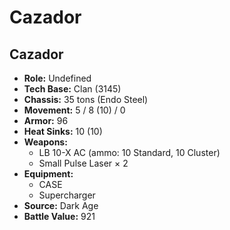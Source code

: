 # Cazador
## Cazador
- **Role:** Undefined
- **Tech Base:** Clan (3145)
- **Chassis:** 35 tons (Endo Steel)
- **Movement:** 5 / 8 (10) / 0
- **Armor:** 96
- **Heat Sinks:** 10 (10)
- **Weapons:**
  - LB 10-X AC (ammo: 10 Standard, 10 Cluster)
  - Small Pulse Laser × 2
- **Equipment:**
  - CASE
  - Supercharger
- **Source:** Dark Age
- **Battle Value:** 921

